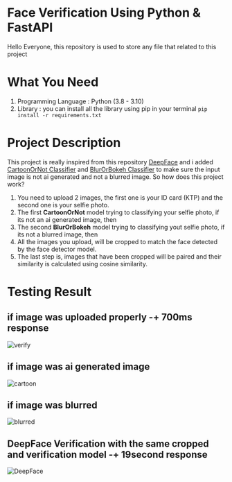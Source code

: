 # Face Verification Using Python & FastAPI
Hello Everyone, this repository is used to store any file that related to this project

# What You Need
1. Programming Language : Python (3.8 - 3.10)
2. Library : you can install all the library using pip in your terminal `pip install -r requirements.txt`

# Project Description
This project is really inspired from this repository [DeepFace](https://github.com/serengil/deepface) and i added [CartoonOrNot Classifier](https://github.com/Libidrave/CartoonOrNot) and [BlurOrBokeh Classifier](https://github.com/Libidrave/BlurOrBokeh) to make sure the input image is not ai generated and not a blurred image. So how does this project work?
1. You need to upload 2 images, the first one is your ID card (KTP) and the second one is your selfie photo.
2. The first **CartoonOrNot** model trying to classifying your selfie photo, if its not an ai generated image, then
3. The second **BlurOrBokeh** model trying to classifying yout selfie photo, if its not a blurred image, then
4. All the images you upload, will be cropped to match the face detected by the face detector model.
5. The last step is, images that have been cropped will be paired and their similarity is calculated using cosine similarity.

# Testing Result
## if image was uploaded properly -+ 700ms response
![verify](https://github.com/user-attachments/assets/5f986b54-7b3a-42b0-9423-666f2ab548ed)

## if image was ai generated image
![cartoon](https://github.com/user-attachments/assets/c504b284-72dd-4a71-9f20-430a7dd25b44)

## if image was blurred
![blurred](https://github.com/user-attachments/assets/36a0b826-fd40-4386-a3f3-4576ba1f467a)

## DeepFace Verification with the same cropped and verification model -+ 19second response
![DeepFace](https://github.com/user-attachments/assets/9967ae28-98bc-4b18-98c3-08d3f9b3d27c)

